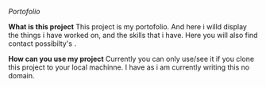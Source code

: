 *Portofolio*



**What is this project**
This project is my portofolio. And here i willd display the things  i have worked on, and the skills that i have. 
Here you will also find contact possibilty's .

**How can you use my project**
Currently you can only use/see it if you clone this project to your local machinne.
I have as i am currently writing this no domain.

  
